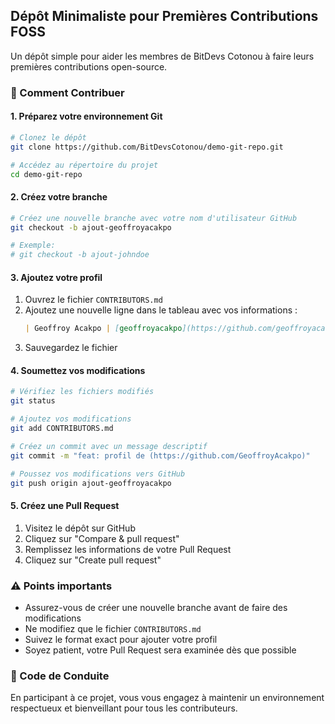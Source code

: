 
## Dépôt Minimaliste pour Premières Contributions FOSS

Un dépôt simple pour aider les membres de BitDevs Cotonou à faire leurs premières contributions open-source.

### 🚀 Comment Contribuer

#### 1. Préparez votre environnement Git
```bash
# Clonez le dépôt
git clone https://github.com/BitDevsCotonou/demo-git-repo.git

# Accédez au répertoire du projet
cd demo-git-repo
```

#### 2. Créez votre branche
```bash
# Créez une nouvelle branche avec votre nom d'utilisateur GitHub
git checkout -b ajout-geoffroyacakpo

# Exemple:
# git checkout -b ajout-johndoe
```

#### 3. Ajoutez votre profil
1. Ouvrez le fichier `CONTRIBUTORS.md`
2. Ajoutez une nouvelle ligne dans le tableau avec vos informations :
   ```markdown
   | Geoffroy Acakpo | [geoffroyacakpo](https://github.com/geoffroyacakpo) | Geoffroy Acakpo |
   ```
3. Sauvegardez le fichier

#### 4. Soumettez vos modifications
```bash
# Vérifiez les fichiers modifiés
git status

# Ajoutez vos modifications
git add CONTRIBUTORS.md

# Créez un commit avec un message descriptif
git commit -m "feat: profil de (https://github.com/GeoffroyAcakpo)"

# Poussez vos modifications vers GitHub
git push origin ajout-geoffroyacakpo
```

#### 5. Créez une Pull Request
1. Visitez le dépôt sur GitHub
2. Cliquez sur "Compare & pull request"
3. Remplissez les informations de votre Pull Request
4. Cliquez sur "Create pull request"

### ⚠️ Points importants
- Assurez-vous de créer une nouvelle branche avant de faire des modifications
- Ne modifiez que le fichier `CONTRIBUTORS.md`
- Suivez le format exact pour ajouter votre profil
- Soyez patient, votre Pull Request sera examinée dès que possible

### 🤝 Code de Conduite
En participant à ce projet, vous vous engagez à maintenir un environnement respectueux et bienveillant pour tous les contributeurs.
